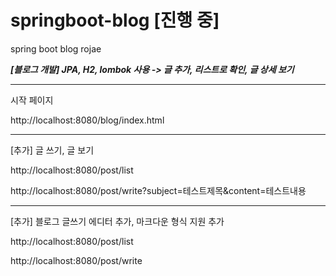 # springboot-blog [진행 중]
spring boot blog rojae

___[블로그 개발] JPA, H2, lombok 사용 -> 글 추가, 리스트로 확인, 글 상세 보기___

*** 
시작 페이지

http://localhost:8080/blog/index.html

*** 
[추가] 글 쓰기, 글 보기

http://localhost:8080/post/list

http://localhost:8080/post/write?subject=테스트제목&content=테스트내용


***
[추가] 블로그 글쓰기 에디터 추가, 마크다운 형식 지원 추가

http://localhost:8080/post/list

http://localhost:8080/post/write
